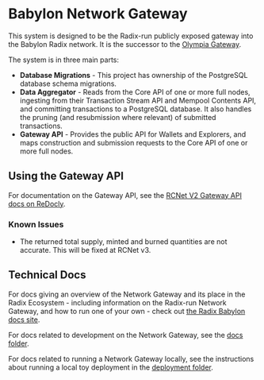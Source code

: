 # Babylon Network Gateway

This system is designed to be the Radix-run publicly exposed gateway into the Babylon Radix network. It is the successor to the [Olympia Gateway](https://github.com/radixdlt/radixdlt-network-gateway).

The system is in three main parts:
* **Database Migrations** - This project has ownership of the PostgreSQL database schema migrations.
* **Data Aggregator** - Reads from the Core API of one or more full nodes, ingesting from their Transaction Stream API and Mempool Contents API, and committing transactions to a PostgreSQL database. It also handles the pruning (and resubmission where relevant) of submitted transactions.
* **Gateway API** - Provides the public API for Wallets and Explorers, and maps construction and submission requests to the Core API of one or more full nodes.

## Using the Gateway API

For documentation on the Gateway API, see the [RCNet V2 Gateway API docs on ReDocly](https://radix-rcnet-v2-gateway.redoc.ly/).

### Known Issues

* The returned total supply, minted and burned quantities are not accurate. This will be fixed at RCNet v3.

## Technical Docs

For docs giving an overview of the Network Gateway and its place in the Radix Ecosystem - including information on the Radix-run Network Gateway, and how to run one of your own - check out [the Radix Babylon docs site](https://docs-babylon.radixdlt.com/).

For docs related to development on the Network Gateway, see the [docs folder](./docs).

For docs related to running a Network Gateway locally, see the instructions about running a local toy deployment in the [deployment folder](./deployment).
